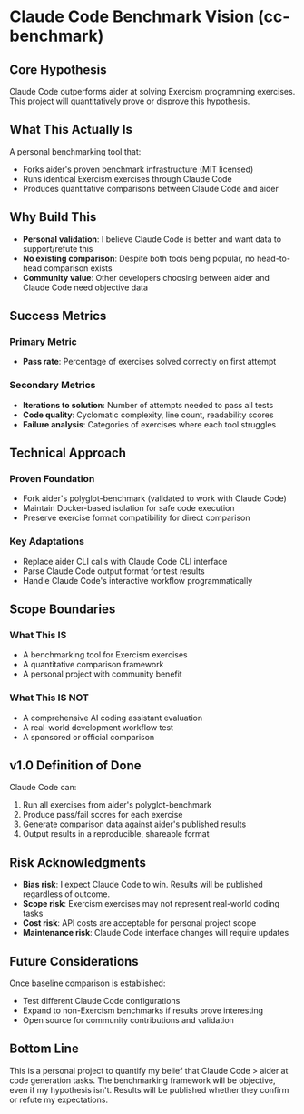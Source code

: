 # Claude Code Benchmark Vision (cc-benchmark)

## Core Hypothesis

Claude Code outperforms aider at solving Exercism programming exercises. This project will quantitatively prove or disprove this hypothesis.

## What This Actually Is

A personal benchmarking tool that:
- Forks aider's proven benchmark infrastructure (MIT licensed)
- Runs identical Exercism exercises through Claude Code
- Produces quantitative comparisons between Claude Code and aider

## Why Build This

- **Personal validation**: I believe Claude Code is better and want data to support/refute this
- **No existing comparison**: Despite both tools being popular, no head-to-head comparison exists
- **Community value**: Other developers choosing between aider and Claude Code need objective data

## Success Metrics

### Primary Metric
- **Pass rate**: Percentage of exercises solved correctly on first attempt

### Secondary Metrics  
- **Iterations to solution**: Number of attempts needed to pass all tests
- **Code quality**: Cyclomatic complexity, line count, readability scores
- **Failure analysis**: Categories of exercises where each tool struggles

## Technical Approach

### Proven Foundation
- Fork aider's polyglot-benchmark (validated to work with Claude Code)
- Maintain Docker-based isolation for safe code execution
- Preserve exercise format compatibility for direct comparison

### Key Adaptations
- Replace aider CLI calls with Claude Code CLI interface
- Parse Claude Code output format for test results
- Handle Claude Code's interactive workflow programmatically

## Scope Boundaries

### What This IS
- A benchmarking tool for Exercism exercises
- A quantitative comparison framework
- A personal project with community benefit

### What This IS NOT
- A comprehensive AI coding assistant evaluation
- A real-world development workflow test
- A sponsored or official comparison

## v1.0 Definition of Done

Claude Code can:
1. Run all exercises from aider's polyglot-benchmark
2. Produce pass/fail scores for each exercise
3. Generate comparison data against aider's published results
4. Output results in a reproducible, shareable format

## Risk Acknowledgments

- **Bias risk**: I expect Claude Code to win. Results will be published regardless of outcome.
- **Scope risk**: Exercism exercises may not represent real-world coding tasks
- **Cost risk**: API costs are acceptable for personal project scope
- **Maintenance risk**: Claude Code interface changes will require updates

## Future Considerations

Once baseline comparison is established:
- Test different Claude Code configurations
- Expand to non-Exercism benchmarks if results prove interesting
- Open source for community contributions and validation

## Bottom Line

This is a personal project to quantify my belief that Claude Code > aider at code generation tasks. The benchmarking framework will be objective, even if my hypothesis isn't. Results will be published whether they confirm or refute my expectations.